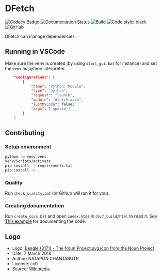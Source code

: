 # DFetch

[![Codacy Badge](https://api.codacy.com/project/badge/Grade/431474d43db0420a92ebc10c1886df8d)](https://app.codacy.com/gh/dfetch-org/dfetch?utm_source=github.com&utm_medium=referral&utm_content=dfetch-org/dfetch&utm_campaign=Badge_Grade)
[![Documentation Status](https://readthedocs.org/projects/dfetch/badge/?version=latest)](https://dfetch.readthedocs.io/en/latest/?badge=latest)
[![Build](https://github.com/dfetch-org/dfetch/workflows/Test/badge.svg)](https://github.com/dfetch-org/dfetch/actions)
[![Code style: black](https://img.shields.io/badge/code%20style-black-000000.svg)](https://github.com/psf/black)
![GitHub](https://img.shields.io/github/license/dfetch-org/dfetch)

DFetch can manage dependencies

## Running in VSCode

Make sure the venv is created (by using `start_gui.bat` for instance) and set the `venv` as python interpreter.

```json
    "configurations": [
        {
            "name": "Python: Module",
            "type": "python",
            "request": "launch",
            "module": "dfetch.main",
            "justMyCode": false,
            "args": ["update"]
        }
    ]
```

## Contributing

### Setup environment
```bash
python -m venv venv
venv/Scripts/activate
pip install -r requirements.txt
pip install -e .
```

### Quality
Run `check_quality.bat` (or Github will run it for you).

### Creating documentation
Run `create_docs.bat` and open `index.html` in `doc/_build/html` to read it.
See [This example](https://pythonhosted.org/an_example_pypi_project/sphinx.html) for documenting the code.

## Logo
-   Logo: [Beagle (3171) - The Noun Project.svg icon from the Noun Project](https://thenounproject.com/icon/3171)
-   Date: 7 March 2018
-   Author: NATAPON CHANTABUTR
-   License: cc0
-   Source: [Wikimedia](https://commons.wikimedia.org/wiki/File:Beagle_(3171)_-_The_Noun_Project.svg)
